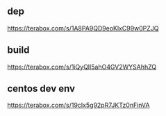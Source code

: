 ## dep
https://terabox.com/s/1A8PA9QD9eoKlxC99w0PZJQ

## build
https://terabox.com/s/1iQyQlI5ahO4GV2WYSAhhZQ

## centos dev env
https://terabox.com/s/19cIx5g92pR7JKTz0nFinVA
